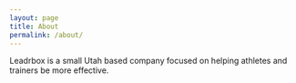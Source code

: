 ```yaml
---
layout: page
title: About
permalink: /about/
---
```


Leadrbox is a small Utah based company focused on helping athletes and trainers be more effective.
